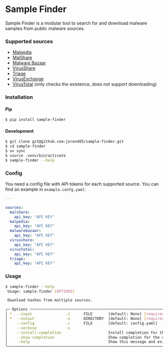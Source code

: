 # Sample Finder

Sample Finder is a modular tool to search for and download malware samples from public malware sources.

### Supported sources
* [Malpedia](https://malpedia.caad.fkie.fraunhofer.de/)
* [MalShare](https://malshare.com/)
* [Malware Bazaar](https://bazaar.abuse.ch/)
* [VirusShare](https://virusshare.com/)
* [Triage](https://tria.ge/)
* [VirusExchange](https://virus.exchange)
* [VirusTotal](https://www.virustotal.com) (only checks the existence, does not support downloading)

### Installation
#### Pip
```bash
$ pip install sample-finder
```

#### Development
```bash
$ git clone git@github.com:joren485/sample-finder.git
$ cd sample-finder
$ uv sync
$ source .venv/bin/activate
$ sample-finder --help
```

### Config
You need a config file with API tokens for each supported source.
You can find an example in `example.confg.yaml`:
```yaml
---

sources:
  malshare:
    api_key: "API KEY"
  malpedia:
    api_key: "API KEY"
  malwarebazaar:
    api_key: "API KEY"
  virusshare:
    api_key: "API KEY"
  virustotal:
    api_key: "API KEY"
  triage:
    api_key: "API KEY"
```

### Usage
```bash
$ sample-finder --help
 Usage: sample-finder [OPTIONS]

 Download hashes from multiple sources.

╭─ Options ──────────────────────────────────────────────────────────────────────────────────────────────────────────────────────────────────────────────────────────────────────────────────────────────────────╮
│ *  --input               -i      FILE       [default: None] [required]                                                                                                                                         │
│ *  --output              -o      DIRECTORY  [default: None] [required]                                                                                                                                         │
│    --config              -c      FILE       [default: config.yaml]                                                                                                                                             │
│    --verbose             -v                                                                                                                                                                                    │
│    --install-completion                     Install completion for the current shell.                                                                                                                          │
│    --show-completion                        Show completion for the current shell, to copy it or customize the installation.                                                                                   │
│    --help                                   Show this message and exit.                                                                                                                                        │
╰────────────────────────────────────────────────────────────────────────────────────────────────────────────────────────────────────────────────────────────────────────────────────────────────────────────────╯
```
